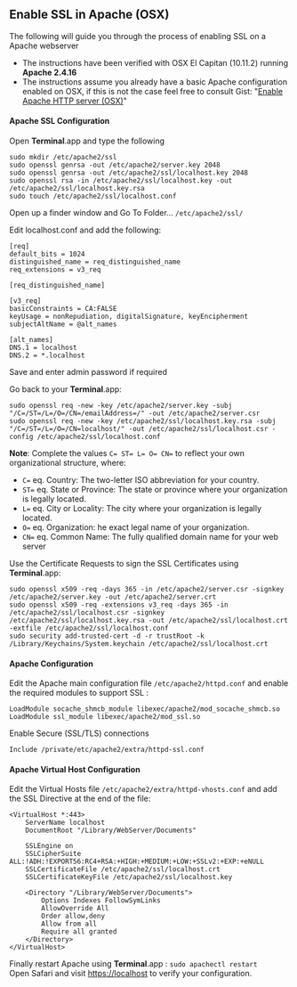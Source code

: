 ## Enable SSL in Apache (OSX)

The following will guide you through the process of enabling SSL on a Apache webserver
- The instructions have been verified with OSX El Capitan (10.11.2) running **Apache 2.4.16**
- The instructions assume you already have a basic Apache configuration enabled on OSX, if this is not the case feel free to consult Gist: "[Enable Apache HTTP server (OSX)](http://)"

#### Apache SSL Configuration

Open **Terminal**.app and type the following


```
sudo mkdir /etc/apache2/ssl
sudo openssl genrsa -out /etc/apache2/server.key 2048
sudo openssl genrsa -out /etc/apache2/ssl/localhost.key 2048
sudo openssl rsa -in /etc/apache2/ssl/localhost.key -out /etc/apache2/ssl/localhost.key.rsa
sudo touch /etc/apache2/ssl/localhost.conf
```

Open up a finder window and Go To Folder... `/etc/apache2/ssl/` 

Edit localhost.conf and add the following:
```
[req]
default_bits = 1024
distinguished_name = req_distinguished_name
req_extensions = v3_req

[req_distinguished_name]

[v3_req]
basicConstraints = CA:FALSE
keyUsage = nonRepudiation, digitalSignature, keyEncipherment
subjectAltName = @alt_names

[alt_names]
DNS.1 = localhost
DNS.2 = *.localhost
```
Save and enter admin password if required

Go back to your **Terminal**.app:

```
sudo openssl req -new -key /etc/apache2/server.key -subj "/C=/ST=/L=/O=/CN=/emailAddress=/" -out /etc/apache2/server.csr
sudo openssl req -new -key /etc/apache2/ssl/localhost.key.rsa -subj "/C=/ST=/L=/O=/CN=localhost/" -out /etc/apache2/ssl/localhost.csr -config /etc/apache2/ssl/localhost.conf
```
**Note**: Complete the values `C= ST= L= O= CN=` to reflect your own organizational structure, where:
* `C=` eq. Country: The two-letter ISO abbreviation for your country.
* `ST=` eq. State or Province: The state or province where your organization is legally located.
* `L=` eq. City or Locality: The city where your organization is legally located.
* `O=` eq. Organization: he exact legal name of your organization.
* `CN=` eq. Common Name: The fully qualified domain name for your web server


Use the Certificate Requests to sign the SSL Certificates using **Terminal**.app:
```
sudo openssl x509 -req -days 365 -in /etc/apache2/server.csr -signkey /etc/apache2/server.key -out /etc/apache2/server.crt
sudo openssl x509 -req -extensions v3_req -days 365 -in /etc/apache2/ssl/localhost.csr -signkey /etc/apache2/ssl/localhost.key.rsa -out /etc/apache2/ssl/localhost.crt -extfile /etc/apache2/ssl/localhost.conf
sudo security add-trusted-cert -d -r trustRoot -k /Library/Keychains/System.keychain /etc/apache2/ssl/localhost.crt
```

#### Apache Configuration
Edit the Apache main configuration file `/etc/apache2/httpd.conf` and enable the required modules to support SSL :
```
LoadModule socache_shmcb_module libexec/apache2/mod_socache_shmcb.so
LoadModule ssl_module libexec/apache2/mod_ssl.so
```

Enable Secure (SSL/TLS) connections
```
Include /private/etc/apache2/extra/httpd-ssl.conf
```

#### Apache Virtual Host Configuration
Edit the Virtual Hosts file `/etc/apache2/extra/httpd-vhosts.conf` and add the SSL Directive at the end of the file:
```
<VirtualHost *:443>
    ServerName localhost
    DocumentRoot "/Library/WebServer/Documents"

    SSLEngine on
    SSLCipherSuite ALL:!ADH:!EXPORT56:RC4+RSA:+HIGH:+MEDIUM:+LOW:+SSLv2:+EXP:+eNULL
    SSLCertificateFile /etc/apache2/ssl/localhost.crt
    SSLCertificateKeyFile /etc/apache2/ssl/localhost.key

    <Directory "/Library/WebServer/Documents">
        Options Indexes FollowSymLinks
        AllowOverride All
        Order allow,deny
        Allow from all
        Require all granted
    </Directory>
</VirtualHost>
```

Finally restart Apache using **Terminal**.app : `sudo apachectl restart`  
Open Safari and visit [https://localhost](https://localhost) to verify your configuration.